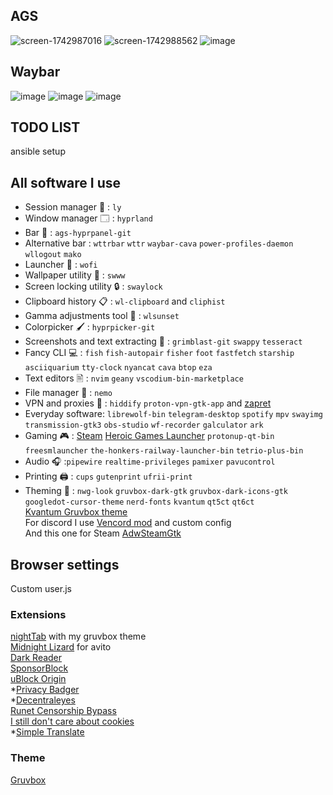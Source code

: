 ## AGS
![screen-1742987016](https://github.com/user-attachments/assets/ab4832e1-1b9f-4ec0-9c48-2b80931fdbb2)
![screen-1742988562](https://github.com/user-attachments/assets/ec71ab99-e55d-442d-a8a6-d707fceff164)
![image](https://github.com/user-attachments/assets/4f037834-29e4-40b4-9e97-bf8a2ff6e3d6)

## Waybar
![image](https://github.com/user-attachments/assets/c970c856-d770-45f9-963b-d69876b6f48a)
![image](https://github.com/user-attachments/assets/1b6c1dff-347f-4b0b-ab55-b34aedc9c3a3)
![image](https://github.com/user-attachments/assets/74afc7d2-9412-4af5-a93f-8fe4922fe347)



## TODO LIST
ansible setup

## All software I use 
- Session manager 👤 : `ly` 
- Window manager 🗔 : `hyprland`
- Bar 🍫 : `ags-hyprpanel-git`
- Alternative bar : `wttrbar` `wttr` `waybar-cava` `power-profiles-daemon` `wllogout` `mako`
- Launcher 🚀 : `wofi`  
- Wallpaper utility 🌅 : `swww`
- Screen locking utility 🔒 : `swaylock` 
- Clipboard history 📋 : `wl-clipboard` and `cliphist`
- Gamma adjustments tool 🌇 : `wlsunset` 
- Colorpicker 🖌️ : `hyprpicker-git`
- Screenshots and text extracting 📸 : `grimblast-git` `swappy` `tesseract`
- Fancy CLI 💻 : `fish` `fish-autopair` `fisher` `foot` `fastfetch` `starship` `asciiquarium` `tty-clock` `nyancat` `cava` `btop` `eza` 
- Text editors 🖹 : `nvim` `geany` `vscodium-bin-marketplace`
- File manager 📁 : `nemo`
- VPN and proxies 🥷 : `hiddify` `proton-vpn-gtk-app` and [zapret](https://github.com/Snowy-Fluffy/zapret.installer/tree/main)
- Everyday software: `librewolf-bin` `telegram-desktop` `spotify` `mpv` `swayimg` `transmission-gtk3` `obs-studio` `wf-recorder` `galculator` `ark`
- Gaming 🎮 : [Steam](https://flathub.org/apps/com.valvesoftware.Steam) [Heroic Games Launcher](https://flathub.org/apps/com.heroicgameslauncher.hgl) `protonup-qt-bin` `freesmlauncher` `the-honkers-railway-launcher-bin` `tetrio-plus-bin` 
- Audio 🎧 :`pipewire`
`realtime-privileges` `pamixer`
`pavucontrol` 
- Printing 🖨️ : `cups` `gutenprint` `ufrii-print` 
- Theming 🎨 : `nwg-look`  `gruvbox-dark-gtk`  `gruvbox-dark-icons-gtk` `googledot-cursor-theme` `nerd-fonts` `kvantum` `qt5ct` `qt6ct` \
[Kvantum Gruvbox theme](https://github.com/TheExacc/Gruvbox-Kvantum) \
For discord I use [Vencord mod](https://vencord.dev/) and custom config \
And this one for Steam [AdwSteamGtk](https://flathub.org/apps/io.github.Foldex.AdwSteamGtk)

## Browser settings 
Custom user.js 

### Extensions 
[nightTab](https://addons.mozilla.org/en-US/firefox/addon/nighttab/) with my gruvbox theme \
[Midnight Lizard](https://addons.mozilla.org/en-US/firefox/addon/midnight-lizard-quantum/?utm_source=addons.mozilla.org&utm_medium=referral&utm_content=search) for avito \
[Dark Reader](https://addons.mozilla.org/en-US/firefox/addon/darkreader/?utm_source=addons.mozilla.org&utm_medium=referral&utm_content=search) \
[SponsorBlock](https://addons.mozilla.org/en-US/firefox/addon/sponsorblock/) \
[uBlock Origin](https://addons.mozilla.org/en-US/firefox/addon/ublock-origin/?utm_source=addons.mozilla.org&utm_medium=referral&utm_content=search) \
*[Privacy Badger](https://addons.mozilla.org/en-US/firefox/addon/privacy-badger17/) \
*[Decentraleyes](https://addons.mozilla.org/en-US/firefox/addon/decentraleyes/?utm_source=addons.mozilla.org&utm_medium=referral&utm_content=search) \
[Runet Censorship Bypass](https://addons.mozilla.org/en-US/firefox/addon/%D0%BE%D0%B1%D1%85%D0%BE%D0%B4-%D0%B1%D0%BB%D0%BE%D0%BA%D0%B8%D1%80%D0%BE%D0%B2%D0%BE%D0%BA-%D1%80%D1%83%D0%BD%D0%B5%D1%82%D0%B0/?utm_source=addons.mozilla.org&utm_medium=referral&utm_content=search) \
[I still don't care about cookies](https://addons.mozilla.org/en-US/firefox/addon/istilldontcareaboutcookies/?utm_source=addons.mozilla.org&utm_medium=referral&utm_content=search) \
*[Simple Translate](https://addons.mozilla.org/en-US/firefox/addon/simple-translate/) 


### Theme
[Gruvbox](https://addons.mozilla.org/en-US/firefox/addon/gruvboxtheme/?utm_source=addons.mozilla.org&utm_medium=referral&utm_content=search)
